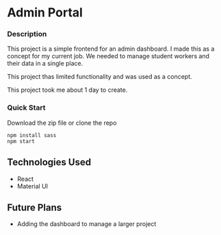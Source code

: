 # Admin Portal

### Description
This project is a simple frontend for an admin dashboard. I made this as a concept for my current job. We needed to manage student workers and their data in a single place.

This project thas limited functionality and was used as a concept.

This project took me about 1 day to create.

### Quick Start
Download the zip file or clone the repo
```
npm install sass
npm start
```

## Technologies Used
* React
* Material UI

## Future Plans
* Adding the dashboard to manage a larger project
